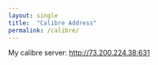 ```yaml
---
layout: single
title:  "Calibre Address"
permalink: /calibre/
---
```



My calibre server: http://73.200.224.38:631